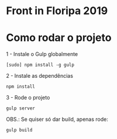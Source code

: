 # Front in Floripa 2019

# Como rodar o projeto

1 - Instale o Gulp globalmente

```
[sudo] npm install -g gulp
```

2 - Instale as dependências

```
npm install
```

3 - Rode o projeto

```
gulp server
```

OBS.: Se quiser só dar build, apenas rode:

```
gulp build
```
